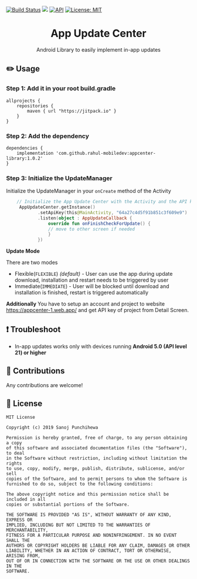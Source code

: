[![Build Status](https://travis-ci.com/SanojPunchihewa/InAppUpdater.svg?branch=master)](https://travis-ci.com/SanojPunchihewa/InAppUpdater)
[![](https://jitpack.io/v/rahul-mobiledev/appcenter-library.svg)](https://jitpack.io/#rahul-mobiledev/appcenter-library)
[![API](https://img.shields.io/badge/API-21%2B-brightgreen.svg?style=flat)](https://android-arsenal.com/api?level=21)
[![License: MIT](https://img.shields.io/badge/License-MIT-blue.svg)](https://github.com/SanojPunchihewa/InAppUpdater/blob/master/LICENSE)

<h1 align="center">App Update Center</h1>
<p align="center">Android Library to easily implement in-app updates</p>

## :pencil2: Usage

### Step 1: Add it in your root build.gradle
```Gradle
allprojects {
    repositories {
        maven { url "https://jitpack.io" }
    }
}
```
### Step 2: Add the dependency
```Gradle
dependencies {
    implementation 'com.github.rahul-mobiledev:appcenter-library:1.0.2'
}
```

### Step 3: Initialize the UpdateManager
Initialize the UpdateManager in your `onCreate` method of the Activity
```kotlin
    // Initialize the App Update Center with the Activity and the API key
     AppUpdateCenter.getInstance()
            .setApiKey(this@MainActivity, "64a27c4d5f91b851c3f609e9")
            .listen(object : AppUpdateCallback {
                override fun onFinishCheckForUpdate() {
                // move to other screen if needed
                }
            })
```

**Update Mode**

There are two modes
* Flexible(`FLEXIBLE`) *(default)* - User can use the app during update download, installation and restart needs to be triggered by user
* Immediate(`IMMEDIATE`) - User will be blocked until download and installation is finished, restart is triggered automatically

**Additionally** You have to setup an account and project to website https://appcenter-1.web.app/ and get API key of project from Detail Screen.

## :exclamation: Troubleshoot
- In-app updates works only with devices running **Android 5.0 (API level 21) or higher**

## :open_hands: Contributions
Any contributions are welcome!

## :page_facing_up: License
```
MIT License

Copyright (c) 2019 Sanoj Punchihewa

Permission is hereby granted, free of charge, to any person obtaining a copy
of this software and associated documentation files (the "Software"), to deal
in the Software without restriction, including without limitation the rights
to use, copy, modify, merge, publish, distribute, sublicense, and/or sell
copies of the Software, and to permit persons to whom the Software is
furnished to do so, subject to the following conditions:

The above copyright notice and this permission notice shall be included in all
copies or substantial portions of the Software.

THE SOFTWARE IS PROVIDED "AS IS", WITHOUT WARRANTY OF ANY KIND, EXPRESS OR
IMPLIED, INCLUDING BUT NOT LIMITED TO THE WARRANTIES OF MERCHANTABILITY,
FITNESS FOR A PARTICULAR PURPOSE AND NONINFRINGEMENT. IN NO EVENT SHALL THE
AUTHORS OR COPYRIGHT HOLDERS BE LIABLE FOR ANY CLAIM, DAMAGES OR OTHER
LIABILITY, WHETHER IN AN ACTION OF CONTRACT, TORT OR OTHERWISE, ARISING FROM,
OUT OF OR IN CONNECTION WITH THE SOFTWARE OR THE USE OR OTHER DEALINGS IN THE
SOFTWARE.
```
